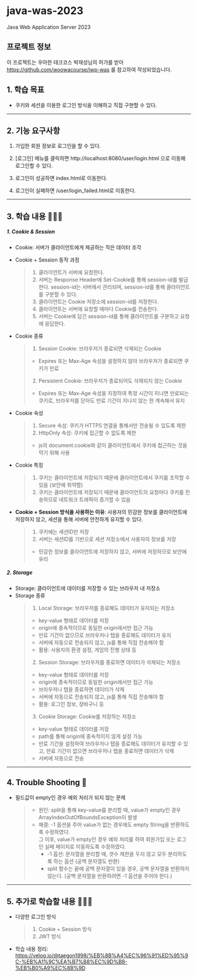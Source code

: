 # java-was-2023

Java Web Application Server 2023

## 프로젝트 정보

이 프로젝트는 우아한 테크코스 박재성님의 허가를 받아 https://github.com/woowacourse/jwp-was
를 참고하여 작성되었습니다.

## 1. 학습 목표
- 쿠키와 세션을 이용한 로그인 방식을 이해하고 직접 구현할 수 있다.

---

## 2. 기능 요구사항
1. 가입한 회원 정보로 로그인을 할 수 있다.

2. [로그인] 메뉴를 클릭하면 http://localhost:8080/user/login.html 으로 이동해 로그인할 수 있다.

3. 로그인이 성공하면 index.html로 이동한다.

4. 로그인이 실패하면 /user/login_failed.html로 이동한다.

---

## 3. 학습 내용 👨🏻‍💻

##### 1. Cookie & Session
- Cookie: 서버가 클라이언트에게 제공하는 작은 데이터 조각
- Cookie + Session 동작 과정
  >1. 클라이언트가 서버에 요청한다.
  >2. 서버는 Response Header에 Set-Cookie를 통해 session-id를 발급한다.
  > session-id는 서버에서 관리되며, session-id를 통해 클라이언트를 구분할 수 있다.
  >3. 클라이언트는 Cookie 저장소에 session-id를 저장한다.
  >4. 클라이언트는 서버에 요청할 때마다 Cookie를 전송한다.
  >5. 서버는 Cookie에 담긴 session-id를 통해 클라이언트를 구분하고 요청에 응답한다.

- Cookie 종류
  >1. Session Cookie: 브라우저가 종료되면 삭제되는 Cookie
  >   - Expires 또는 Max-Age 속성을 설정하지 않아 브라우저가 종료되면 쿠키가 만료
  >2. Persistent Cookie: 브라우저가 종료되어도 삭제되지 않는 Cookie
  >   - Expires 또는 Max-Age 속성을 지정하여 특정 시간이 지나면 만료되는 쿠키로, 브라우저를 닫아도 만료 기간이 지나지 않는 한 계속해서 유지

- Cookie 속성
  >1. Secure 속성: 쿠키가 HTTPS 연결을 통해서만 전송될 수 있도록 제한
  >2. HttpOnly 속성: 쿠키에 접근할 수 없도록 제한
  >   - js의 document.cookie와 같이 클라이언트에서 쿠키에 접근하는 것을 막기 위해 사용

- Cookie 특징
  >1. 쿠키는 클라이언트에 저장되기 때문에 클라이언트에서 쿠키를 조작할 수 있음 (보안에 취약함)
  >2. 쿠키는 클라이언트에 저장되기 때문에 클라이언트의 요청마다 쿠키를 전송하므로 네트워크 트래픽이 증가할 수 있음

- **Cookie + Session 방식을 사용하는 이유**: 사용자의 민감한 정보를 클라이언트에 저장하지 않고, 세션을 통해 서버에 안전하게 유지할 수 있다.
  >1. 쿠키에는 세션ID만 저장
  >2. 서버는 세션ID를 기반으로 세션 저장소에서 사용자의 정보를 저장
  >   - 민감한 정보를 클라이언트에 저장하지 않고, 서버에 저장하므로 보안에 유리


##### 2. Storage
- Storage: 클라이언트에 데이터를 저장할 수 있는 브라우저 내 저장소
- Storage 종류
  >1. Local Storage: 브라우저를 종료해도 데이터가 유지되는 저장소
  >   - key-value 형태로 데이터를 저장
  >   - origin에 종속적이므로 동일한 origin에서만 접근 가능
  >   - 만료 기간이 없으므로 브라우저나 탭을 종료해도 데이터가 유지
  >   - 서버에 자동으로 전송되지 않고, js를 통해 직접 전송해야 함
  >   - 활용: 사용자의 환경 설정, 게임의 진행 상태 등
  >2. Session Storage: 브라우저를 종료하면 데이터가 삭제되는 저장소
  >   - key-value 형태로 데이터를 저장
  >   - origin에 종속적이므로 동일한 origin에서만 접근 가능
  >   - 브라우저나 탭을 종료하면 데이터가 삭제
  >   - 서버에 자동으로 전송되지 않고, js를 통해 직접 전송해야 함
  >   - 활용: 로그인 정보, 장바구니 등
  >3. Cookie Storage: Cookie를 저장하는 저장소
  >   - key-value 형태로 데이터를 저장
  >   - path를 통해 origin에 종속적이지 않게 설정 가능
  >   - 만료 기간을 설정하여 브라우저나 탭을 종료해도 데이터가 유지할 수 있고, 만료 기간이 없으면 브라우저나 탭을 종료하면 데이터가 삭제
  >   - 서버에 자동으로 전송

---

## 4. Trouble Shooting 🚀
- 필드값이 empty인 경우 예외 처리가 되지 않는 문제
  >- 원인: split을 통해 key-value를 분리할 때, value가 empty인 경우 ArrayIndexOutOfBoundsException이 발생
  >- 해결: -1 옵션을 주어 value가 없는 경우에도 empty String을 반환하도록 수정하였다. <br>
  그 이후, value가 empty인 경우 예외 처리를 하여 회원가입 또는 로그인 실패 페이지로 이동하도록 수정하였다.
  >   - -1 옵션: 문자열을 분리할 때, 갯수 제한을 두지 않고 모두 분리하도록 하는 옵션 (공백 문자열도 반환)
  >   - split 함수는 끝에 공백 문자열이 있을 경우, 공백 문자열을 반환하지 않는다. (공백 문자열을 반환하려면 -1 옵션을 주어야 한다.)
---

## 5. 추가로 학습할 내용 👨🏻‍💻
- 다양한 로그인 방식
  >1. Cookie + Session 방식
  >2. JWT 방식

- 학습 내용 정리: https://velog.io/@taegon1998/%EB%8B%A4%EC%96%91%ED%95%9C-%EB%A1%9C%EA%B7%B8%EC%9D%B8-%EB%B0%A9%EC%8B%9D
